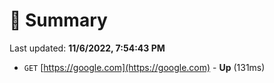 # 📖 Summary
Last updated: **11/6/2022, 7:54:43 PM**

- `GET` [https://google.com](https://google.com) - **Up** (131ms)
